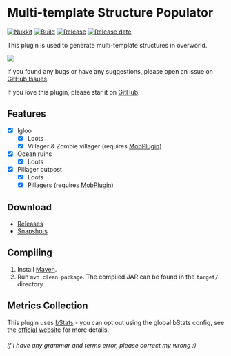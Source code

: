 # Multi-template Structure Populator
[![Nukkit](https://img.shields.io/badge/Nukkit-1.0-green)](https://github.com/NukkitX/Nukkit)
[![Build](https://img.shields.io/circleci/build/github/wode490390/MultiTemplateStructurePopulator/master)](https://circleci.com/gh/wode490390/MultiTemplateStructurePopulator/tree/master)
[![Release](https://img.shields.io/github/v/release/wode490390/MultiTemplateStructurePopulator)](https://github.com/wode490390/MultiTemplateStructurePopulator/releases)
[![Release date](https://img.shields.io/github/release-date/wode490390/MultiTemplateStructurePopulator)](https://github.com/wode490390/MultiTemplateStructurePopulator/releases)
<!--[![MCBBS](https://img.shields.io/badge/-mcbbs-inactive)](https://www.mcbbs.net/thread-1036206-1-1.html "多模板结构生成器")
[![Servers](https://img.shields.io/bstats/servers/7389)](https://bstats.org/plugin/bukkit/MultiTemplateStructurePopulator/7389)
[![Players](https://img.shields.io/bstats/players/7389)](https://bstats.org/plugin/bukkit/MultiTemplateStructurePopulator/7389)-->

This plugin is used to generate multi-template structures in overworld.

![](https://i.loli.net/2020/05/02/jYMIpbL2W6eys7U.png)

If you found any bugs or have any suggestions, please open an issue on [GitHub Issues](https://github.com/wode490390/MultiTemplateStructurePopulator/issues).

If you love this plugin, please star it on [GitHub](https://github.com/wode490390/MultiTemplateStructurePopulator).

## Features
- [X] Igloo
  - [X] Loots
  - [X] Villager & Zombie villager (requires [MobPlugin](https://github.com/Nukkit-coders/MobPlugin))
- [X] Ocean ruins
  - [X] Loots
- [X] Pillager outpost
  - [X] Loots
  - [X] Pillagers (requires [MobPlugin](https://github.com/Nukkit-coders/MobPlugin))

## Download
- [Releases](https://github.com/wode490390/MultiTemplateStructurePopulator/releases)
- [Snapshots](https://circleci.com/gh/wode490390/MultiTemplateStructurePopulator)

## Compiling
1. Install [Maven](https://maven.apache.org/).
2. Run `mvn clean package`. The compiled JAR can be found in the `target/` directory.

## Metrics Collection

This plugin uses [bStats](https://github.com/wode490390/bStats-Nukkit) - you can opt out using the global bStats config, see the [official website](https://bstats.org/getting-started) for more details.

<!--[![Metrics](https://bstats.org/signatures/bukkit/MultiTemplateStructurePopulator.svg)](https://bstats.org/plugin/bukkit/MultiTemplateStructurePopulator/7389)-->

###### If I have any grammar and terms error, please correct my wrong :)
